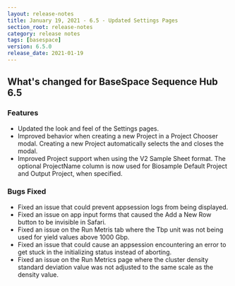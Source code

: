 ```yaml
---
layout: release-notes
title: January 19, 2021 - 6.5 - Updated Settings Pages
section_root: release-notes
category: release notes
tags: [basespace]
version: 6.5.0
release_date: 2021-01-19
---
```


## What's changed for BaseSpace Sequence Hub 6.5

### Features
 - Updated the look and feel of the Settings pages.
 - Improved behavior when creating a new Project in a Project Chooser modal. Creating a new Project automatically selects the and closes the modal.
 - Improved Project support when using the V2 Sample Sheet format. The optional ProjectName column is now used for Biosample Default Project and Output Project, when specified.

### Bugs Fixed
 - Fixed an issue that could prevent appsession logs from being displayed.
 - Fixed an issue on app input forms that caused the Add a New Row button to be invisible in Safari.
 - Fixed an issue on the Run Metris tab where the Tbp unit was not being used for yield values above 1000 Gbp.
 - Fixed an issue that could cause an appsession encountering an error to get stuck in the initializing status instead of aborting.
 - Fixed an issue on the Run Metrics page where the cluster density standard deviation value was not adjusted to the same scale as the density value.